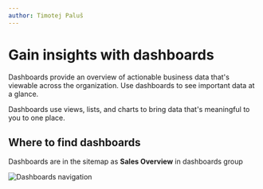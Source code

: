 ```yaml
---
author: Timotej Paluš
---
```


# Gain insights with dashboards
Dashboards provide an overview of actionable business data that's viewable across the organization. Use dashboards to see important data at a glance.

Dashboards use views, lists, and charts to bring data that's meaningful to you to one place.

## Where to find dashboards
Dashboards are in the sitemap as **Sales Overview** in dashboards group

![Dashboards navigation](/.attachments/ModelDrivenAppUserGuide/dashboardsNavigation.png)